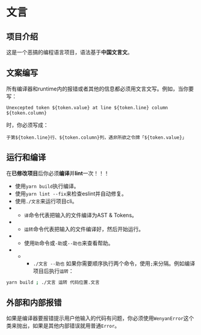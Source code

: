 # 文言

## 项目介绍

这是一个恶搞的编程语言项目，语法基于**中国文言文**。

## 文案编写

所有编译器和runtime内的报错或者其他的信息都必须用文言文写。例如，当你要写：

```plain
Unexcepted token ${token.value} at line ${token.line} column ${token.column}
```

时，你必须写成：

```plain
于第${token.line}行、${token.column}列，遇非所欲之令牌「${token.value}」
```

## 运行和编译

在**已修改项目**后你必须**编译**并**lint**一次！！！

- 使用`yarn build`执行编译。
- 使用`yarn lint --fix`来检查eslint并自动修复。
- 使用`./文言`来运行项目cli。
- - `译`命令代表把输入的文件编译为AST & Tokens。
- - `运转`命令代表把输入的文件编译好，然后开始运行。
- - 使用`助`命令或`-助`或`--助也`来查看帮助。
- - - `./文言 --助也`
如果你需要顺序执行两个命令，使用`;`来分隔。例如编译项目后执行`运转`：

```bash
yarn build ; ./文言 运转 代码位置.文言
```

## 外部和内部报错

如果是编译器要报错提示用户他输入的代码有问题，你必须使用`WenyanError`这个类来抛出，如果是其他内部错误就用普通`Error`。
